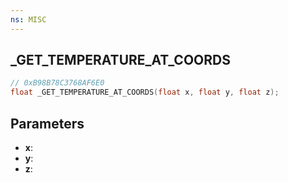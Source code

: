 ```yaml
---
ns: MISC
---
```

## _GET_TEMPERATURE_AT_COORDS

```c
// 0xB98B78C3768AF6E0
float _GET_TEMPERATURE_AT_COORDS(float x, float y, float z);
```

## Parameters
* **x**:
* **y**:
* **z**:
